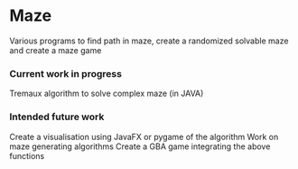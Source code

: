 # Maze
Various programs to find path in maze, create a randomized solvable maze and create a maze game

### Current work in progress
Tremaux algorithm to solve complex maze (in JAVA)

### Intended future work
Create a visualisation using JavaFX or pygame of the algorithm
Work on maze generating algorithms
Create a GBA game integrating the above functions
